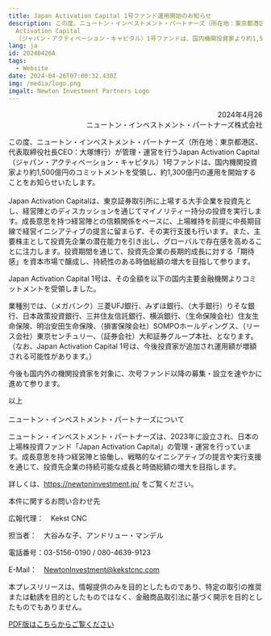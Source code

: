 ```yaml
---
title: Japan Activation Capital 1号ファンド運用開始のお知らせ
description: この度、ニュートン・インベストメント・パートナーズ（所在地：東京都港区、代表取締役社長CEO：大塚博行）が管理・運営を行うJapan
  Activation Capital
  （ジャパン・アクティベーション・キャピタル）1号ファンドは、国内機関投資家より約1,500億円のコミットメントを受領し、約1,300億円の運用を開始することをお知らせいたします。
lang: ja
id: 20240426A
tags:
  - Website
date: 2024-04-26T07:00:32.430Z
img: /media/logo.png
imgalt: Newton Investment Partners Logo
---
```

<div style="text-align: right;">
2024年4月26<br>ニュートン・インベストメント・パートナーズ株式会社
</div>

この度、ニュートン・インベストメント・パートナーズ（所在地：東京都港区、代表取締役社長CEO：大塚博行）が管理・運営を行うJapan Activation Capital （ジャパン・アクティベーション・キャピタル）1号ファンドは、国内機関投資家より約1,500億円のコミットメントを受領し、約1,300億円の運用を開始することをお知らせいたします。\
\
Japan Activation Capitalは、東京証券取引所に上場する大手企業を投資先とし、経営陣とのディスカッションを通じてマイノリティー持分の投資を実行します。成長意思を持つ経営陣との信頼関係をベースに、上場維持を前提に中長期目線で経営イニシアティブの提言に留まらず、その実行支援も行います。また、主要株主として投資先企業の潜在能力を引き出し、グローバルで存在感を高めることに注力します。投資期間を通じて、投資先企業の長期的成長に対する「期待感」を資本市場で醸成し、持続性のある時価総額の増大を目指して参ります。

Japan Activation Capital 1号は、その全額を以下の国内主要金融機関よりコミットメントを受領しました。

業種別では、（メガバンク）三菱UFJ銀行、みずほ銀行、（大手銀行）りそな銀行、日本政策投資銀行、三井住友信託銀行、横浜銀行、（生命保険会社）住友生命保険、明治安田生命保険、（損害保険会社）SOMPOホールディングス、（リース会社）東京センチュリー、（証券会社）大和証券グループ本社、となります。（なお、Japan Activation Capital 1号は、今後投資家が追加され運用額が増額される可能性があります。）

今後も国内外の機関投資家を対象に、次号ファンド以降の募集・設立を速やかに進めて参ります。

以上\
\
ニュートン・インベストメント・パートナーズについて

ニュートン・インベストメント・パートナーズは、2023年に設立され、日本の上場株投資ファンド「Japan Activation Capital」の管理・運営を行っています。成長意思を持つ経営陣と協働し、戦略的なイニシアティブの提言や実行支援を通じて、投資先企業の持続可能な成長と時価総額の増大を目指します。

詳しくは、<https://newtoninvestment.jp/> をご覧ください。

本件に関するお問い合わせ先

広報代理：　Kekst CNC

担当者：　大谷みな子、アンドリュー・マンデル

電話番号：03-5156-0190 / 080-4639-9123

E-Mail：　NewtonInvestment@kekstcnc.com

本プレスリリースは、情報提供のみを目的としたものであり、特定の取引の推奨または勧誘を目的としたものではなく、金融商品取引法に基づく開示を目的としたものでもありません。

[PDF版はこちらからご覧ください](/media/20240426a.pdf)